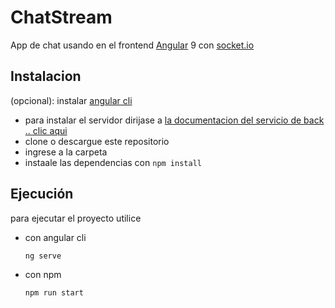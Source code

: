 # ChatStream

App de chat usando en el frontend [Angular](https://angular.io/) 9 con [socket.io](https://socket.io/)

## Instalacion

(opcional): instalar [angular cli](https://cli.angular.io/)

- para instalar el servidor dirijase a [la documentacion del servicio de back .. clic aqui](https://github.com/BOTOOM/chat-stream-server)
- clone o descargue este repositorio
- ingrese a la carpeta
- instaale las dependencias con `npm install`

## Ejecución

para ejecutar el proyecto utilice 

- con angular cli

    ```bash
    ng serve
    ```
- con npm

    ```bash
    npm run start
    ```